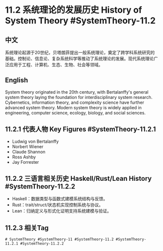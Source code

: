 # 11.2 系统理论的发展历史 History of System Theory #SystemTheory-11.2

## 中文

系统理论起源于20世纪，贝塔朗菲提出一般系统理论，奠定了跨学科系统研究的基础。控制论、信息论、复杂系统科学等推动了系统理论的发展。现代系统理论广泛应用于工程、计算机、生态、生物、社会等领域。

## English

System theory originated in the 20th century, with Bertalanffy's general system theory laying the foundation for interdisciplinary system research. Cybernetics, information theory, and complexity science have further advanced system theory. Modern system theory is widely applied in engineering, computer science, ecology, biology, and social sciences.

## 11.2.1 代表人物 Key Figures #SystemTheory-11.2.1

- Ludwig von Bertalanffy
- Norbert Wiener
- Claude Shannon
- Ross Ashby
- Jay Forrester

## 11.2.2 三语言相关历史 Haskell/Rust/Lean History #SystemTheory-11.2.2

- Haskell：数据类型与函数式建模系统结构与反馈。
- Rust：trait/struct/状态机实现控制系统与协议。
- Lean：归纳定义与形式化证明支持系统建模与验证。

## 11.2.3 相关Tag

`# SystemTheory #SystemTheory-11 #SystemTheory-11.2 #SystemTheory-11.2.1 #SystemTheory-11.2.2`
